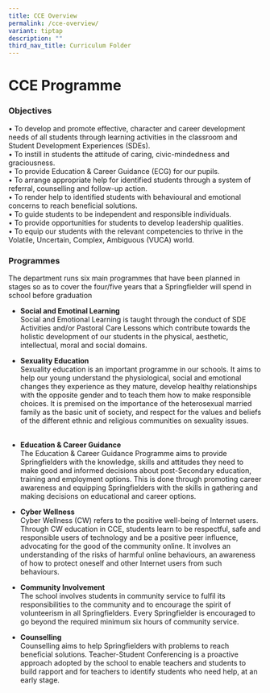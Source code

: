 ```yaml
---
title: CCE Overview
permalink: /cce-overview/
variant: tiptap
description: ""
third_nav_title: Curriculum Folder
---
```

<h1><strong>CCE Programme</strong></h1>
<h3>Objectives</h3>
<p>• To develop and promote effective, character and career development needs
of all students through learning activities in the classroom and Student
Development Experiences (SDEs).
<br>• To instill in students the attitude of caring, civic-mindedness and
graciousness.
<br>• To provide Education &amp; Career Guidance (ECG) for our pupils.
<br>• To arrange appropriate help for identified students through a system
of referral, counselling and follow-up action.
<br>• To render help to identified students with behavioural and emotional
concerns to reach beneficial solutions.
<br>• To guide students to be independent and responsible individuals.
<br>• To provide opportunities for students to develop leadership qualities.
<br>• To equip our students with the relevant competencies to thrive in the
Volatile, Uncertain, Complex, Ambiguous (VUCA) world.</p>
<h3>Programmes</h3>
<p>The department runs six main programmes that have been planned in stages
so as to cover the four/five years that a Springfielder will spend in school
before graduation</p>
<ul>
<li>
<p><strong>Social and Emotinal Learning</strong>
<br>Social and Emotional Learning is taught through the conduct of SDE Activities
and/or Pastoral Care Lessons which contribute towards the holistic development
of our students in the physical, aesthetic, intellectual, moral and social
domains. &nbsp;</p>
</li>
<li>
<p><strong>Sexuality Education</strong>
<br>Sexuality education is an important programme in our schools. It aims
to help our young understand the physiological, social and emotional changes
they experience as they mature, develop healthy relationships with the
opposite gender and to teach them how to make responsible choices. It is
premised on the importance of the heterosexual married family as the basic
unit of society, and respect for the values and beliefs of the different
ethnic and religious communities on sexuality issues.
<br>&nbsp;</p>
</li>
<li>
<p><strong>Education &amp; Career Guidance</strong>
<br>The Education &amp; Career Guidance Programme aims to provide Springfielders
with the knowledge, skills and attitudes they need to make good and informed
decisions about post-Secondary education, training and employment options.
This is done through promoting career awareness and equipping Springfielders
with the skills in gathering and making decisions on educational and career
options. &nbsp;</p>
</li>
<li>
<p><strong>Cyber Wellness</strong>
<br>Cyber Wellness (CW) refers to the positive well-being of Internet users.
Through CW education in CCE, students learn to be respectful, safe and
responsible users of technology and be a positive peer influence, advocating
for the good of the community online. It involves an understanding of the
risks of harmful online behaviours, an awareness of how to protect oneself
and other Internet users from such behaviours. &nbsp;</p>
</li>
<li>
<p><strong>Community Involvement</strong>
<br>The school involves students in community service to fulfil its responsibilities
to the community and to encourage the spirit of volunteerism in all Springfielders.
Every Springfielder is encouraged to go beyond the required minimum six
hours of community service.</p>
</li>
<li>
<p><strong>Counselling</strong>
<br>Counselling aims to help Springfielders with problems to reach beneficial
solutions. Teacher-Student Conferencing is a proactive approach adopted
by the school to enable teachers and students to build rapport and for
teachers to identify students who need help, at an early stage.</p>
</li>
</ul>
<p></p>